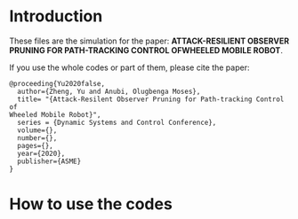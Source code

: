# Introduction
These files are the simulation for the paper: **ATTACK-RESILIENT OBSERVER PRUNING FOR PATH-TRACKING CONTROL OFWHEELED MOBILE ROBOT**.

If you use the whole codes or part of them, please cite the paper:
```
@proceeding{Yu2020false,
  author={Zheng, Yu and Anubi, Olugbenga Moses},
  title= "{Attack-Resilent Observer Pruning for Path-tracking Control of
Wheeled Mobile Robot}",
  series = {Dynamic Systems and Control Conference},
  volume={},
  number={},
  pages={},
  year={2020},
  publisher={ASME}
}
```

# How to use the codes
## 
